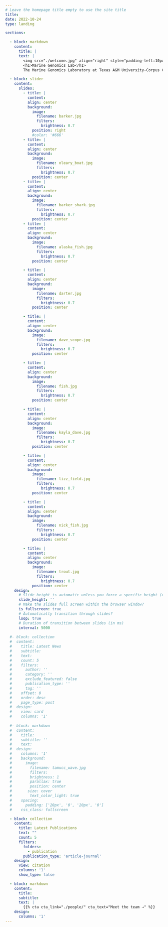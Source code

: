 ```yaml
---
# Leave the homepage title empty to use the site title
title:
date: 2022-10-24
type: landing

sections:

  - block: markdown
    content:
      title: |
      text: |
        <img src="./welcome.jpg" align="right" style="padding-left:10px;" width="400"/>
        <h1>Marine Genomics Lab</h1>
        The Marine Genomics Laboratory at Texas A&M University-Corpus Christi uses cutting edge, next-generation sequencing technology to address issues of marine conservation and management of exploited marine species. Additionally, we investigate biogeography and phylogenetics, with a focus on taxa found in the Gulf and northern Caribbean. The techniques being developed and utilized in our laboratory allow us to study population structure at an unprecedented resolution and to characterize adaptive aspects of genomic variation important for persistence at local scales and adaptation to temporal environmental fluctuations. 

  - block: slider
    content:
      slides:
        - title: |
          content: 
          align: center
          background:
            image:
              filename: barker.jpg
              filters:
                brightness: 0.7
            position: right
            #color: '#666'
        - title: |
          content: 
          align: center
          background:
            image:
              filename: oleary_boat.jpg
              filters:
                brightness: 0.7
            position: center
        - title: |
          content: 
          align: center
          background:
            image:
              filename: barker_shark.jpg
              filters:
                brightness: 0.7
            position: center
        - title: |
          content: 
          align: center
          background:
            image:
              filename: alaska_fish.jpg
              filters:
                brightness: 0.7
            position: center

        - title: |
          content: 
          align: center
          background:
            image:
              filename: darter.jpg
              filters:
                brightness: 0.7
            position: center

        - title: |
          content: 
          align: center
          background:
            image:
              filename: dave_scope.jpg
              filters:
                brightness: 0.7
            position: center

        - title: |
          content: 
          align: center
          background:
            image:
              filename: fish.jpg
              filters:
                brightness: 0.7
            position: center

        - title: |
          content: 
          align: center
          background:
            image:
              filename: kayla_dave.jpg
              filters:
                brightness: 0.7
            position: center

        - title: |
          content: 
          align: center
          background:
            image:
              filename: lizz_field.jpg
              filters:
                brightness: 0.7
            position: center

        - title: |
          content: 
          align: center
          background:
            image:
              filename: nick_fish.jpg
              filters:
                brightness: 0.7
            position: center

        - title: |
          content: 
          align: center
          background:
            image:
              filename: trout.jpg
              filters:
                brightness: 0.7
            position: center
    design:
      # Slide height is automatic unless you force a specific height (e.g. '400px')
      slide_height: ''
      # Make the slides full screen within the browser window?
      is_fullscreen: true
      # Automatically transition through slides?
      loop: true
      # Duration of transition between slides (in ms)
      interval: 5000
  
  #- block: collection
  #  content:
  #    title: Latest News
  #    subtitle:
  #    text:
  #    count: 5
  #    filters:
  #      author: ''
  #      category: ''
  #      exclude_featured: false
  #      publication_type: ''
  #      tag: ''
  #    offset: 0
  #    order: desc
  #    page_type: post
  #  design:
  #    view: card
  #    columns: '1'
  
  #- block: markdown
  #  content:
  #    title:
  #    subtitle: ''
  #    text: 
  #  design:
  #    columns: '1'
  #    background:
  #      image: 
  #        filename: tamucc_wave.jpg
  #        filters:
  #        brightness: 1
  #        parallax: true
  #        position: center
  #       size: cover
  #        text_color_light: true
  #    spacing:
  #      padding: ['20px', '0', '20px', '0']
  #    css_class: fullscreen

  - block: collection
    content:
      title: Latest Publications
      text: ""
      count: 5
      filters:
        folders:
          - publication
        publication_type: 'article-journal'
    design:
      view: citation
      columns: '1'
      show_type: false 

  - block: markdown
    content:
      title:
      subtitle:
      text: |
        {{% cta cta_link="./people/" cta_text="Meet the team →" %}}
    design:
      columns: '1'
---
```

